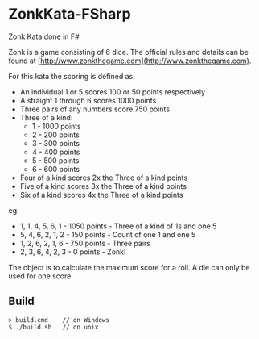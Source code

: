 # ZonkKata-FSharp
Zonk Kata done in F#

Zonk is a game consisting of 6 dice. The official rules and details can be found at [http://www.zonkthegame.com](http://www.zonkthegame.com).

For this kata the scoring is defined as:
- An individual 1 or 5 scores 100 or 50 points respectively
- A straight 1 through 6 scores 1000 points
- Three pairs of any numbers score 750 points
- Three of a kind: 
  * 1 - 1000 points
  * 2 -  200 points
  * 3 -  300 points
  * 4 -  400 points
  * 5 -  500 points
  * 6 -  600 points
- Four of a kind scores 2x the Three of a kind points
- Five of a kind scores 3x the Three of a kind points
- Six of a kind scores 4x the Three of a kind points

eg.
-  1, 1, 4, 5, 6, 1 - 1050 points - Three of a kind of 1s and one 5
-  5, 4, 6, 2, 1, 2 -  150 points - Count of one 1 and one 5
-  1, 2, 6, 2, 1, 6 -  750 points - Three pairs
-  2, 3, 6, 4, 2, 3 -    0 points - Zonk!

The object is to calculate the maximum score for a roll. A die can only be used for one score.

## Build

    > build.cmd    // on Windows
    $ ./build.sh   // on unix
